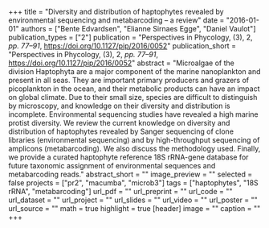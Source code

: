 +++
title = "Diversity and distribution of haptophytes revealed by environmental sequencing and metabarcoding – a review"
date = "2016-01-01"
authors = ["Bente Edvardsen", "Elianne Sirnaes Egge", "Daniel Vaulot"]
publication_types = ["2"]
publication = "Perspectives in Phycology, (3), 2, _pp. 77–91_, https://doi.org/10.1127/pip/2016/0052"
publication_short = "Perspectives in Phycology, (3), 2, _pp. 77–91_, https://doi.org/10.1127/pip/2016/0052"
abstract = "Microalgae of the division Haptophyta are a major component of the marine nanoplankton and present in all seas. They are important primary producers and grazers of picoplankton in the ocean, and their metabolic products can have an impact on global climate. Due to their small size, species are difficult to distinguish by microscopy, and knowledge on their diversity and distribution is incomplete. Environmental sequencing studies have revealed a high marine protist diversity. We review the current knowledge on diversity and distribution of haptophytes revealed by Sanger sequencing of clone libraries (environmental sequencing) and by high-throughput sequencing of amplicons (metabarcoding). We also discuss the methodology used. Finally, we provide a curated haptophyte reference 18S rRNA-gene database for future taxonomic assignment of environmental sequences and metabarcoding reads."
abstract_short = ""
image_preview = ""
selected = false
projects = ["pr2", "macumba", "microb3"]
tags = ["haptophytes", "18S rRNA", "metabarcoding"]
url_pdf = ""
url_preprint = ""
url_code = ""
url_dataset = ""
url_project = ""
url_slides = ""
url_video = ""
url_poster = ""
url_source = ""
math = true
highlight = true
[header]
image = ""
caption = ""
+++
